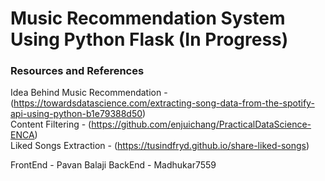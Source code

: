# Music Recommendation System Using Python Flask (In Progress)

### Resources and References

Idea Behind Music Recommendation - (https://towardsdatascience.com/extracting-song-data-from-the-spotify-api-using-python-b1e79388d50)
<br>
Content Filtering - (https://github.com/enjuichang/PracticalDataScience-ENCA)
<br>
Liked Songs Extraction - (https://tusindfryd.github.io/share-liked-songs)

FrontEnd - Pavan Balaji
BackEnd - Madhukar7559 
